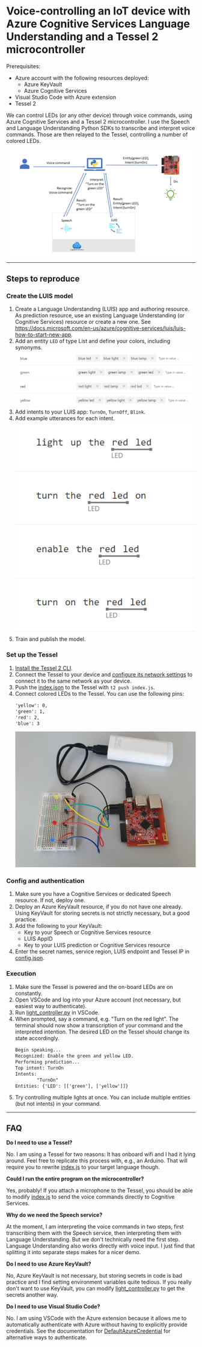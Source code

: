 # Voice-controlling an IoT device with Azure Cognitive Services Language Understanding and a Tessel 2 microcontroller

Prerequisites:
- Azure account with the following resources deployed:
    - Azure KeyVault
    - Azure Cognitive Services
- Visual Studio Code with Azure extension
- Tessel 2

We can control LEDs (or any other device) through voice commands, using Azure Cognitive Services and a Tessel 2 microcontroller. I use the Speech and Language Understanding Python SDKs to transcribe and interpret voice commands. Those are then relayed to the Tessel, controlling a number of colored LEDs.

![diagram](/img/luistessel_diagram.png)

****

## Steps to reproduce

### Create the LUIS model

1. Create a Language Understanding (LUIS) app and authoring resource. As prediction resource, use an existing Language Understanding (or Cognitive Services) resource or create a new one. See https://docs.microsoft.com/en-us/azure/cognitive-services/luis/luis-how-to-start-new-app.
1. Add an entity `LED` of type List and define your colors, including synonyms.
![LED entity](/img/luis_entity.png)
1. Add intents to your LUIS app: `TurnOn`, `TurnOff`, `Blink`.
1. Add example utterances for each intent.
![TurnOn intent](/img/luis_intent.png)
1. Train and publish the model.

### Set up the Tessel
1. [Install the Tessel 2 CLI](https://tessel.github.io/t2-start/index.html). 
1. Connect the Tessel to your device and [configure its network settings](https://tessel.github.io/t2-start/wifi.html) to connect it to the same network as your device.
1. Push the [index.json](/tessel/index.js) to the Tessel with `t2 push index.js`. 
1. Connect colored LEDs to the Tessel. You can use the following pins:
    ```
    'yellow': 0,
    'green': 1,
    'red': 2,
    'blue': 3
    ```
    ![Tessel](/img/tessel.jpg)

### Config and authentication
1. Make sure you have a Cognitive Services or dedicated Speech resource. If not, deploy one. 
1. Deploy an Azure KeyVault resource, if you do not have one already. Using KeyVault for storing secrets is not strictly necessary, but a good practice. 
1. Add the following to your KeyVault:
    - Key to your Speech or Cognitive Services resource
    - LUIS AppID
    - Key to your LUIS prediction or Cognitive Services resource
1. Enter the secret names, service region, LUIS endpoint and Tessel IP in [config.json](/local/config.json).

### Execution
1. Make sure the Tessel is powered and the on-board LEDs are on constantly.
1. Open VSCode and log into your Azure account (not necessary, but easiest way to authenticate).
1. Run [light_controller.py](/local/light_controller.py) in VSCode.
1. When prompted, say a command, e.g. "Turn on the red light". The terminal should now show a transcription of your command and the interpreted intention. The desired LED on the Tessel should change its state accordingly. 
    ```
    Begin speaking...
    Recognized: Enable the green and yellow LED.
    Performing prediction...
    Top intent: TurnOn
    Intents: 
            "TurnOn"
    Entities: {'LED': [['green'], ['yellow']]}
    ```
1. Try controlling multiple lights at once. You can include multiple entities (but not intents) in your command.

****

## FAQ
**Do I need to use a Tessel?**

No. I am using a Tessel for two reasons: It has onboard wifi and I had it lying around. Feel free to replicate this process with, e.g., an Arduino. That will require you to rewrite [index.js](/tessel/index.js) to your target language though.

**Could I run the entire program on the microcontroller?**

Yes, probably! If you attach a microphone to the Tessel, you should be able to modify [index.js](/tessel/index.js) to send the voice commands directly to Cognitive Services.

**Why do we need the Speech service?**

At the moment, I am interpreting the voice commands in two steps, first transcribing them with the Speech service, then interpreting them with Language Understanding. But we don't technically need the first step. Language Understanding also works directly with voice input. I just find that splitting it into separate steps makes for a nicer demo.

**Do I need to use Azure KeyVault?**

No, Azure KeyVault is not necessary, but storing secrets in code is bad practice and I find setting environment variables quite tedious.
If you really don't want to use KeyVault, you can modify [light_controller.py](/local/light_controller.py) to get the secrets another way.

**Do I need to use Visual Studio Code?**

No. I am using VSCode with the Azure extension because it allows me to automatically authenticate with Azure without having to explicitly provide credentials. See the documentation for [DefaultAzureCredential](https://docs.microsoft.com/en-us/python/api/azure-identity/azure.identity.defaultazurecredential?view=azure-python) for alternative ways to authenticate.


